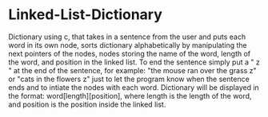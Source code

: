 # Linked-List-Dictionary
Dictionary using c, that takes in a sentence from the user and puts each word in its own node, sorts dictionary alphabetically by manipulating the next pointers of the nodes, nodes storing the name of the word, length of the word, and position in the linked list.
To end the sentence simply put a " z " at the end of the sentence, for example: "the mouse ran over the grass z" or "cats in the flowers z" just to let the program know when the sentence ends and to intiate the nodes with each word.
Dictionary will be displayed in the format: word[length][position], where length is the length of the word, and position is the position inside the linked list.
